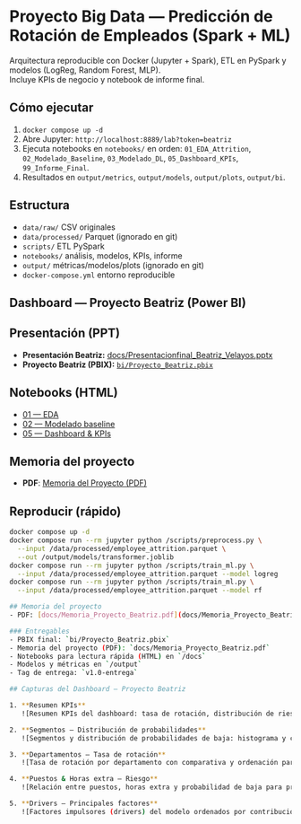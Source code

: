 # Proyecto Big Data — Predicción de Rotación de Empleados (Spark + ML)

Arquitectura reproducible con Docker (Jupyter + Spark), ETL en PySpark y modelos (LogReg, Random Forest, MLP).  
Incluye KPIs de negocio y notebook de informe final.

## Cómo ejecutar
1. `docker compose up -d`
2. Abre Jupyter: `http://localhost:8889/lab?token=beatriz`
3. Ejecuta notebooks en `notebooks/` en orden: `01_EDA_Attrition`, `02_Modelado_Baseline`, `03_Modelado_DL`, `05_Dashboard_KPIs`, `99_Informe_Final`.
4. Resultados en `output/metrics`, `output/models`, `output/plots`, `output/bi`.

## Estructura
- `data/raw/` CSV originales
- `data/processed/` Parquet (ignorado en git)
- `scripts/` ETL PySpark
- `notebooks/` análisis, modelos, KPIs, informe
- `output/` métricas/modelos/plots (ignorado en git)
- `docker-compose.yml` entorno reproducible

## Dashboard — Proyecto Beatriz (Power BI)

## Presentación (PPT)
- **Presentación Beatriz:** [docs/Presentacionfinal_Beatriz_Velayos.pptx](docs/Presentacionfinal_Beatriz_Velayos.pptx)
- **Proyecto Beatriz (PBIX):** [`bi/Proyecto_Beatriz.pbix`](bi/Proyecto_Beatriz.pbix)

## Notebooks (HTML)
- [01 — EDA](docs/01_EDA_Attrition.html)
- [02 — Modelado baseline](docs/02_Modelado_Baseline.html)
- [05 — Dashboard & KPIs](docs/05_Dashboard_KPIs.html)

## Memoria del proyecto

- **PDF**: [Memoria del Proyecto (PDF)](docs/Memoria_Proyecto_Beatriz.pdf)


## Reproducir (rápido)
```bash
docker compose up -d
docker compose run --rm jupyter python /scripts/preprocess.py \
  --input /data/processed/employee_attrition.parquet \
  --out /output/models/transformer.joblib
docker compose run --rm jupyter python /scripts/train_ml.py \
  --input /data/processed/employee_attrition.parquet --model logreg
docker compose run --rm jupyter python /scripts/train_ml.py \
  --input /data/processed/employee_attrition.parquet --model rf

## Memoria del proyecto
- PDF: [docs/Memoria_Proyecto_Beatriz.pdf](docs/Memoria_Proyecto_Beatriz.pdf)

### Entregables
- PBIX final: `bi/Proyecto_Beatriz.pbix`
- Memoria del proyecto (PDF): `docs/Memoria_Proyecto_Beatriz.pdf`
- Notebooks para lectura rápida (HTML) en `/docs`
- Modelos y métricas en `/output`
- Tag de entrega: `v1.0-entrega`

## Capturas del Dashboard — Proyecto Beatriz

1. **Resumen KPIs**  
   ![Resumen KPIs del dashboard: tasa de rotación, distribución de riesgo y métricas de modelo](docs/powerbi/01_Resumen_KPIs.png "01 — Resumen KPIs")

2. **Segmentos — Distribución de probabilidades**  
   ![Segmentos y distribución de probabilidades de baja: histograma y cortes por segmentación](docs/powerbi/02_Segmentos_Distribucion_Probabilidades.png "02 — Segmentos y distribución de probabilidades")

3. **Departamentos — Tasa de rotación**  
   ![Tasa de rotación por departamento con comparativa y ordenación para detectar áreas críticas](docs/powerbi/03_Departamentos_Tasa_Rotacion.png "03 — Departamentos y tasa de rotación")

4. **Puestos & Horas extra — Riesgo**  
   ![Relación entre puestos, horas extra y probabilidad de baja para priorizar actuaciones](docs/powerbi/04_Puestos_HorasExtra_Riesgo.png "04 — Puestos, horas extra y riesgo")

5. **Drivers — Principales factores**  
   ![Factores impulsores (drivers) del modelo ordenados por contribución/impacto](docs/powerbi/05_Drivers_Top_Coeficientes.png "05 — Drivers principales del modelo")
